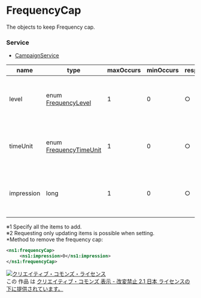 # FrequencyCap
The objects to keep Frequency cap.
### Service
+ [CampaignService](../services/CampaignService.md)

| name | type | maxOccurs | minOccurs | response | add | set | remove | description | 
|---|---|---|---|---|---|---|---|---|
| level| enum <a href="./FrequencyLevel.md">FrequencyLevel</a>| 1| 0| ○| Optional<br>※1| Optional<br>※2| Ignore| SFrequency Cap Level (Campaign or Ad Group or Ad) |
| timeUnit| enum <a href="./FrequencyTimeUnit.md">FrequencyTimeUnit</a>| 1| 0| ○| Optional<br>※1| Optional<br>※2| Ignore| Frequency Cap Time (Campaign or Ad Group or Ad) |
| impression| long| 1| 0| ○| Optional<br>※1| Optional<br>※2| Ignore| Maximum Number of Ad Impressions to Unique User |

※1 Specify all the items to add.<br>
※2 Requesting only updating items is possible when setting.<br>
*Method to remove the frequency cap:<br>
```xml
<ns1:frequencyCap>
　　　<ns1:impression>0</ns1:impression>
</ns1:frequencyCap>
```

<a rel="license" href="http://creativecommons.org/licenses/by-nd/2.1/jp/"><img alt="クリエイティブ・コモンズ・ライセンス" style="border-width:0" src="https://i.creativecommons.org/l/by-nd/2.1/jp/88x31.png" /></a><br />この 作品 は <a rel="license" href="http://creativecommons.org/licenses/by-nd/2.1/jp/">クリエイティブ・コモンズ 表示 - 改変禁止 2.1 日本 ライセンスの下に提供されています。</a>
